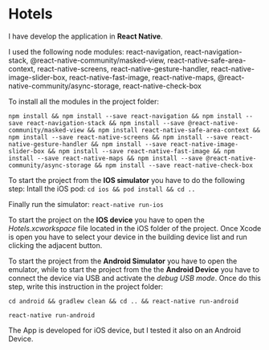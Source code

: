 # Hotels
I have develop the application in **React Native**.

I used the following node modules:
react-navigation, react-navigation-stack, @react-native-community/masked-view, react-native-safe-area-context,
react-native-screens, react-native-gesture-handler, react-native-image-slider-box, react-native-fast-image, react-native-maps, @react-native-community/async-storage, react-native-check-box

To install all the modules in the project folder:
```
npm install && npm install --save react-navigation && npm install --save react-navigation-stack && npm install --save @react-native-community/masked-view && npm install react-native-safe-area-context && npm install --save react-native-screens && npm install --save react-native-gesture-handler && npm install --save react-native-image-slider-box && npm install --save react-native-fast-image && npm install --save react-native-maps && npm install --save @react-native-community/async-storage && npm install --save react-native-check-box
```

To start the project from the **IOS simulator** you have to do the following step:
Intall the iOS pod:
``` cd ios && pod install && cd .. ```

Finally run the simulator:
``` react-native run-ios ```

To start the project on the **IOS device** you have to open the *Hotels.xcworkspace* file located in the iOS folder of the project.
Once Xcode is open you have to select your device in the building device list and run clicking the adjacent button.

To start the project from the **Android Simulator** you have to open the emulator, while to start the project from the the **Android Device** you have to connect the device via USB and activate the *debug USB mode*.
Once do this step, write this instruction in the project folder:

```cd android && gradlew clean && cd .. && react-native run-android```

```react-native run-android```

The App is developed for iOS device, but I tested it also on an Android Device.
